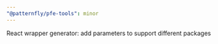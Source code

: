 ```yaml
---
"@patternfly/pfe-tools": minor
---
```

React wrapper generator: add parameters to support different packages
